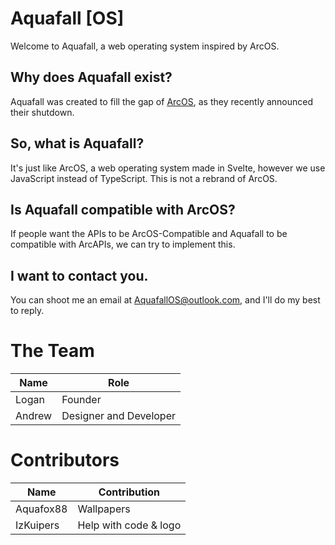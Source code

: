 # Aquafall [OS]  
  
Welcome to Aquafall, a web operating system inspired by ArcOS.    
  
## Why does Aquafall exist?  
  
Aquafall was created to fill the gap of [ArcOS](https://github.com/IzK-ArcOS), as they recently announced their shutdown.

## So, what is Aquafall?
  
It's just like ArcOS, a web operating system made in Svelte, however we use JavaScript instead of TypeScript. This is not a rebrand of ArcOS.  

## Is Aquafall compatible with ArcOS?  
  
If people want the APIs to be ArcOS-Compatible and Aquafall to be compatible with ArcAPIs, we can try to implement this.

## I want to contact you.

You can shoot me an email at [AquafallOS@outlook.com](mailto:aquafallos@outlook.com), and I'll do my best to reply.

# The Team
| Name   | Role                   |
|--------|------------------------|
| Logan  | Founder                |
| Andrew | Designer and Developer |

# Contributors
| Name       | Contribution           |
|------------|------------------------|
| Aquafox88  | Wallpapers             |
| IzKuipers  | Help with code & logo             |
